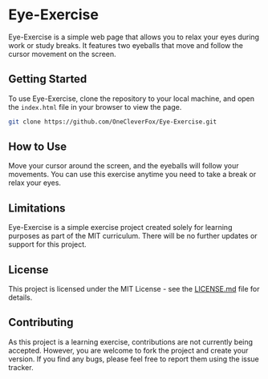 # Eye-Exercise

Eye-Exercise is a simple web page that allows you to relax your eyes during work or study breaks. It features two eyeballs that move and follow the cursor movement on the screen.

## Getting Started

To use Eye-Exercise, clone the repository to your local machine, and open the `index.html` file in your browser to view the page.

```bash
git clone https://github.com/OneCleverFox/Eye-Exercise.git
```

## How to Use

Move your cursor around the screen, and the eyeballs will follow your movements. You can use this exercise anytime you need to take a break or relax your eyes.

## Limitations

Eye-Exercise is a simple exercise project created solely for learning purposes as part of the MIT curriculum. There will be no further updates or support for this project.

## License

This project is licensed under the MIT License - see the [LICENSE.md](LICENSE.md) file for details.

## Contributing

As this project is a learning exercise, contributions are not currently being accepted. However, you are welcome to fork the project and create your version. If you find any bugs, please feel free to report them using the issue tracker.